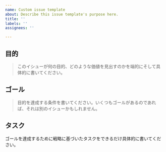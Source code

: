 ```yaml
---
name: Custom issue template
about: Describe this issue template's purpose here.
title: ''
labels: ''
assignees: ''

---
```


## 目的

> このイシューが何の目的、どのような価値を見出すのかを端的にそして具体的に書いてください。

## ゴール

> 目的を達成する条件を書いてください。いくつもゴールがあるのであれば、それは別のイシューかもしれません。

## タスク

ゴールを達成するために戦略に基づいたタスクをできるだけ具体的に書いてください。
